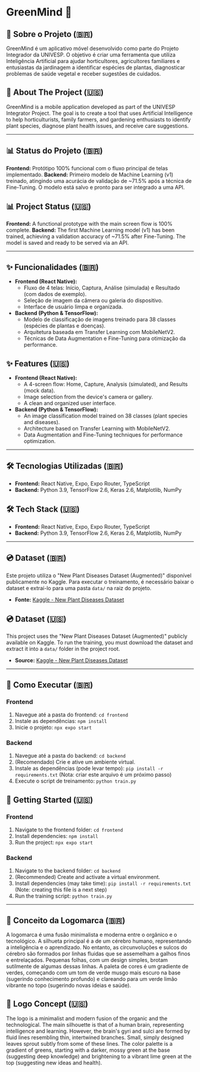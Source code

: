 # GreenMind 🌱

## 📖 Sobre o Projeto (🇧🇷)

GreenMind é um aplicativo móvel desenvolvido como parte do Projeto Integrador da UNIVESP. O objetivo é criar uma ferramenta que utiliza Inteligência Artificial para ajudar horticultores, agricultores familiares e entusiastas da jardinagem a identificar espécies de plantas, diagnosticar problemas de saúde vegetal e receber sugestões de cuidados.

## 📖 About The Project (🇺🇸)

GreenMind is a mobile application developed as part of the UNIVESP Integrator Project. The goal is to create a tool that uses Artificial Intelligence to help horticulturists, family farmers, and gardening enthusiasts to identify plant species, diagnose plant health issues, and receive care suggestions.

---

## 📊 Status do Projeto (🇧🇷)

**Frontend:** Protótipo 100% funcional com o fluxo principal de telas implementado.
**Backend:** Primeiro modelo de Machine Learning (v1) treinado, atingindo uma acurácia de validação de ~71.5% após a técnica de Fine-Tuning. O modelo está salvo e pronto para ser integrado a uma API.

## 📊 Project Status (🇺🇸)

**Frontend:** A functional prototype with the main screen flow is 100% complete.
**Backend:** The first Machine Learning model (v1) has been trained, achieving a validation accuracy of ~71.5% after Fine-Tuning. The model is saved and ready to be served via an API.

---

## ✨ Funcionalidades (🇧🇷)

* **Frontend (React Native):**
    * Fluxo de 4 telas: Início, Captura, Análise (simulada) e Resultado (com dados de exemplo).
    * Seleção de imagem da câmera ou galeria do dispositivo.
    * Interface de usuário limpa e organizada.
* **Backend (Python & TensorFlow):**
    * Modelo de classificação de imagens treinado para 38 classes (espécies de plantas e doenças).
    * Arquitetura baseada em Transfer Learning com MobileNetV2.
    * Técnicas de Data Augmentation e Fine-Tuning para otimização da performance.

## ✨ Features (🇺🇸)

* **Frontend (React Native):**
    * A 4-screen flow: Home, Capture, Analysis (simulated), and Results (mock data).
    * Image selection from the device's camera or gallery.
    * A clean and organized user interface.
* **Backend (Python & TensorFlow):**
    * An image classification model trained on 38 classes (plant species and diseases).
    * Architecture based on Transfer Learning with MobileNetV2.
    * Data Augmentation and Fine-Tuning techniques for performance optimization.

---

## 🛠️ Tecnologias Utilizadas (🇧🇷)

* **Frontend:** React Native, Expo, Expo Router, TypeScript
* **Backend:** Python 3.9, TensorFlow 2.6, Keras 2.6, Matplotlib, NumPy

## 🛠️ Tech Stack (🇺🇸)

* **Frontend:** React Native, Expo, Expo Router, TypeScript
* **Backend:** Python 3.9, TensorFlow 2.6, Keras 2.6, Matplotlib, NumPy

---

## 💿 Dataset (🇧🇷)

Este projeto utiliza o "New Plant Diseases Dataset (Augmented)" disponível publicamente no Kaggle. Para executar o treinamento, é necessário baixar o dataset e extraí-lo para uma pasta `data/` na raiz do projeto.

* **Fonte:** [Kaggle - New Plant Diseases Dataset](https://www.kaggle.com/datasets/vipoooool/new-plant-diseases-dataset)

## 💿 Dataset (🇺🇸)

This project uses the "New Plant Diseases Dataset (Augmented)" publicly available on Kaggle. To run the training, you must download the dataset and extract it into a `data/` folder in the project root.

* **Source:** [Kaggle - New Plant Diseases Dataset](https://www.kaggle.com/datasets/vipoooool/new-plant-diseases-dataset)

---

## 🚀 Como Executar (🇧🇷)

### Frontend

1.  Navegue até a pasta do frontend: `cd frontend`
2.  Instale as dependências: `npm install`
3.  Inicie o projeto: `npx expo start`

### Backend

1.  Navegue até a pasta do backend: `cd backend`
2.  (Recomendado) Crie e ative um ambiente virtual.
3.  Instale as dependências (pode levar tempo): `pip install -r requirements.txt` (Nota: criar este arquivo é um próximo passo)
4.  Execute o script de treinamento: `python train.py`

## 🚀 Getting Started (🇺🇸)

### Frontend

1.  Navigate to the frontend folder: `cd frontend`
2.  Install dependencies: `npm install`
3.  Run the project: `npx expo start`

### Backend

1.  Navigate to the backend folder: `cd backend`
2.  (Recommended) Create and activate a virtual environment.
3.  Install dependencies (may take time): `pip install -r requirements.txt` (Note: creating this file is a next step)
4.  Run the training script: `python train.py`

---

## 🎨 Conceito da Logomarca (🇧🇷)

A logomarca é uma fusão minimalista e moderna entre o orgânico e o tecnológico. A silhueta principal é a de um cérebro humano, representando a inteligência e o aprendizado. No entanto, as circunvoluções e sulcos do cérebro são formados por linhas fluidas que se assemelham a galhos finos e entrelaçados. Pequenas folhas, com um design simples, brotam sutilmente de algumas dessas linhas. A paleta de cores é um gradiente de verdes, começando com um tom de verde musgo mais escuro na base (sugerindo conhecimento profundo) e clareando para um verde limão vibrante no topo (sugerindo novas ideias e saúde).

## 🎨 Logo Concept (🇺🇸)

The logo is a minimalist and modern fusion of the organic and the technological. The main silhouette is that of a human brain, representing intelligence and learning. However, the brain's gyri and sulci are formed by fluid lines resembling thin, intertwined branches. Small, simply designed leaves sprout subtly from some of these lines. The color palette is a gradient of greens, starting with a darker, mossy green at the base (suggesting deep knowledge) and brightening to a vibrant lime green at the top (suggesting new ideas and health).